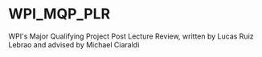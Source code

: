 # WPI_MQP_PLR
WPI's Major Qualifying Project Post Lecture Review, written by Lucas Ruiz Lebrao and advised by Michael Ciaraldi
